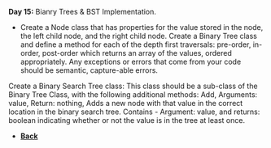 **Day 15:** Bianry Trees & BST Implementation.

- Create a Node class that has properties for the value stored in the node, the left child node, and the right child node. Create a Binary Tree class and define a method for each of the depth first traversals: pre-order, in-order,
post-order which returns an array of the values, ordered appropriately. Any exceptions or errors that come from your code should be semantic, capture-able errors.

Create a Binary Search Tree class: This class should be a sub-class of the Binary Tree Class, with the following additional methods: Add, Arguments: value, Return: nothing, Adds a new node with that value in the correct location in the binary search tree. Contains - Argument: value, and returns: boolean indicating whether or not the value is in the tree at least once.

- **[Back](https://github.com/scottie-l/data-structures-and-algorithms/blob/main/javascript/README.md)**
